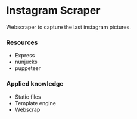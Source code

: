 # Instagram Scraper

Webscraper to capture the last instagram pictures. 

### Resources
- Express
- nunjucks
- puppeteer

### Applied knowledge
- Static files
- Template engine
- Webscrap


